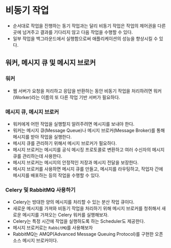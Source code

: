 # 비동기 작업
- 순서대로 작업을 진행하는 동기 작업과는 달리 비동기 작업은 작업의 제어권을 다른 곳에 넘겨주고 결과를 기다리지 않고 다음 작업을 수행할 수 있다.
- 일부 작업을 백그라운드에서 실행함으로써 애플리케이션의 성능을 향상시킬 수 있다.

## 워커, 메시지 큐 및 메시지 브로커

### 워커
- 웹 서버가 요청을 처리하고 응답을 반환하는 동안 비동기 작업을 처리하려면 워커(Worker)라는 이름의 또 다른 작업 기반 서버가 필요하다.

### 메시지 큐, 메시지 브로커
- 워커에게 어떤 작업을 실행할지 알려주려면 메시지를 보내야 한다.
- 워커는 메시지 큐(Message Queue)나 메시지 브로커(Message Broker)를 통해 메시지를 받아 작업을 실행한다.
- 메시지 큐를 관리하기 위해서 메시지 브로커가 필요하다.
- 메시지 브로커는 메시지를 공식 메시징 프로토콜로 변환하고 여러 수신자의 메시지 큐를 관리하는데 사용한다.
- 메시지 브로커는 메시지의 안정적인 저장과 메시지 전달을 보장한다.
- 메시지 브로커를 사용하면 메시지 큐를 만들고, 메시지를 라우팅하고, 작업자 간에 메시지를 배포하는 등의 작업을 수행할 수 있다.

### Celery 및 RabbitMQ 사용하기
- Celery는 방대한 양의 메시지를 처리할 수 있는 분산 작업 큐이다.
- 새로운 메시지를 가져와 비동기 작업을 처리하기 위해 메시지 브로커를 청취해서 새로운 메시지를 가져오는 Celery 워커를 실행해보자.
- Celery는 특정 시간에 작업을 실행하도록 하는 Scheduler도 제공한다.
- 메시지 브로커로는 `RabbitMQ`를 사용해보자
- RabbitMQ는 AMQP(Advanced Message Queuing Protocol)를 구현한 오픈 소스 메시지 브로커이다.